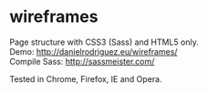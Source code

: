 # wireframes
Page structure with CSS3 (Sass) and HTML5 only.<br />
Demo: http://danielrodriguez.eu/wireframes/<br />
Compile Sass: http://sassmeister.com/
<p>
Tested in Chrome, Firefox, IE and Opera.
